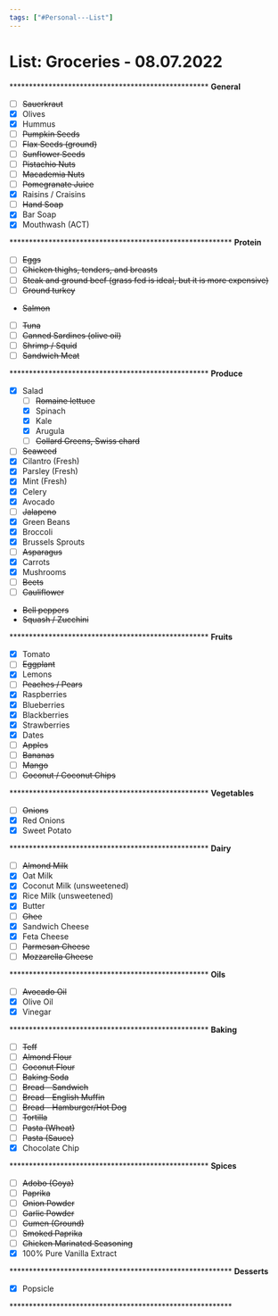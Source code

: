 ```yaml
---
tags: ["#Personal---List"]
---
```

# List: Groceries - 08.07.2022

\*\*\*\*\*\*\*\*\*\*\*\*\*\*\*\*\*\*\*\*\*\*\*\*\*\*\*\*\*\*\*\*\*\*\*\*\*\*\*\*\*\*\*\*\*\*\*\*\*\*\*
**General**

- [ ] ~~Sauerkraut~~
- [x] Olives
- [x] Hummus
- [ ] ~~Pumpkin Seeds~~
- [ ] ~~Flax Seeds (ground)~~
- [ ] ~~Sunflower Seeds~~
- [ ] ~~Pistachio Nuts~~
- [ ] ~~Macademia Nuts~~
- [ ] ~~Pomegranate Juice~~
- [x] Raisins / Craisins
- [ ] ~~Hand Soap~~
- [x] Bar Soap
- [x] Mouthwash (ACT)

\*\*\*\*\*\*\*\*\*\*\*\*\*\*\*\*\*\*\*\*\*\*\*\*\*\*\*\*\*\*\*\*\*\*\*\*\*\*\*\*\*\*\*\*\*\*\*\*\*\*\*\*\*\*\*\*\*
**Protein**

- [ ] ~~Eggs~~
- [ ] ~~Chicken thighs, tenders, and breasts~~
- [ ] ~~Steak and ground beef (grass fed is ideal, but it is more expensive)~~
- [ ] ~~Ground turkey~~
* ~~Salmon~~
- [ ] ~~Tuna~~
- [ ] ~~Canned Sardines (olive oil)~~
- [ ] ~~Shrimp / Squid~~
- [ ] ~~Sandwich Meat~~

\*\*\*\*\*\*\*\*\*\*\*\*\*\*\*\*\*\*\*\*\*\*\*\*\*\*\*\*\*\*\*\*\*\*\*\*\*\*\*\*\*\*\*\*\*\*\*\*\*\*\*
**Produce**

- [x] Salad
	- [ ] ~~Romaine lettuce~~
	- [x] Spinach
	- [x] Kale
	- [x] Arugula
	- [ ] ~~Collard Greens, Swiss chard~~
- [ ] ~~Seaweed~~
- [x] Cilantro (Fresh)
- [x] Parsley (Fresh)
- [x] Mint (Fresh)
- [x] Celery
- [x] Avocado
- [ ] ~~Jalapeno~~
- [x] Green Beans
- [x] Broccoli
- [x] Brussels Sprouts
- [ ] ~~Asparagus~~
- [x] Carrots
- [x] Mushrooms
- [ ] ~~Beets~~
- [ ] ~~Cauliflower~~
* ~~Bell peppers~~
* ~~Squash / Zucchini~~

\*\*\*\*\*\*\*\*\*\*\*\*\*\*\*\*\*\*\*\*\*\*\*\*\*\*\*\*\*\*\*\*\*\*\*\*\*\*\*\*\*\*\*\*\*\*\*\*\*\*\*
**Fruits**

- [x] Tomato
- [ ] ~~Eggplant~~
- [x] Lemons
- [ ] ~~Peaches / Pears~~
- [x] Raspberries
- [x] Blueberries
- [x] Blackberries
- [x] Strawberries
- [x] Dates
- [ ] ~~Apples~~
- [ ] ~~Bananas~~
- [ ] ~~Mango~~
- [ ] ~~Coconut / Coconut Chips~~

\*\*\*\*\*\*\*\*\*\*\*\*\*\*\*\*\*\*\*\*\*\*\*\*\*\*\*\*\*\*\*\*\*\*\*\*\*\*\*\*\*\*\*\*\*\*\*\*\*\*\*
**Vegetables**

- [ ] ~~Onions~~
- [x] Red Onions
- [x] Sweet Potato

\*\*\*\*\*\*\*\*\*\*\*\*\*\*\*\*\*\*\*\*\*\*\*\*\*\*\*\*\*\*\*\*\*\*\*\*\*\*\*\*\*\*\*\*\*\*\*\*\*\*\*
**Dairy**

- [ ] ~~Almond Milk~~
- [x] Oat Milk
- [x] Coconut Milk (unsweetened)
- [x] Rice Milk (unsweetened)
- [x] Butter
- [ ] ~~Ghee~~
- [x] Sandwich Cheese
- [x] Feta Cheese
- [ ] ~~Parmesan Cheese~~
- [ ] ~~Mozzarella Cheese~~

\*\*\*\*\*\*\*\*\*\*\*\*\*\*\*\*\*\*\*\*\*\*\*\*\*\*\*\*\*\*\*\*\*\*\*\*\*\*\*\*\*\*\*\*\*\*\*\*\*\*\*
**Oils**

- [ ] ~~Avocado Oil~~
- [x] Olive Oil
- [x] Vinegar

\*\*\*\*\*\*\*\*\*\*\*\*\*\*\*\*\*\*\*\*\*\*\*\*\*\*\*\*\*\*\*\*\*\*\*\*\*\*\*\*\*\*\*\*\*\*\*\*\*\*\*
**Baking**

- [ ] ~~Teff~~
- [ ] ~~Almond Flour~~
- [ ] ~~Coconut Flour~~
- [ ] ~~Baking Soda~~
- [ ] ~~Bread - Sandwich~~
- [ ] ~~Bread - English Muffin~~
- [ ] ~~Bread - Hamburger/Hot Dog~~
- [ ] ~~Tortilla~~
- [ ] ~~Pasta (Wheat)~~
- [ ] ~~Pasta (Sauce)~~
- [x] Chocolate Chip

\*\*\*\*\*\*\*\*\*\*\*\*\*\*\*\*\*\*\*\*\*\*\*\*\*\*\*\*\*\*\*\*\*\*\*\*\*\*\*\*\*\*\*\*\*\*\*\*\*\*\*
**Spices**

- [ ] ~~Adobo (Goya)~~
- [ ] ~~Paprika~~
- [ ] ~~Onion Powder~~
- [ ] ~~Garlic Powder~~
- [ ] ~~Cumen (Ground)~~
- [ ] ~~Smoked Paprika~~
- [ ] ~~Chicken Marinated Seasoning~~
- [x] 100% Pure Vanilla Extract

\*\*\*\*\*\*\*\*\*\*\*\*\*\*\*\*\*\*\*\*\*\*\*\*\*\*\*\*\*\*\*\*\*\*\*\*\*\*\*\*\*\*\*\*\*\*\*\*\*\*\*\*\*\*\*\*\*
**Desserts**

- [x] Popsicle

\*\*\*\*\*\*\*\*\*\*\*\*\*\*\*\*\*\*\*\*\*\*\*\*\*\*\*\*\*\*\*\*\*\*\*\*\*\*\*\*\*\*\*\*\*\*\*\*\*\*\*\*\*\*\*\*\*
